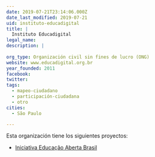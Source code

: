 ```yaml
---
date: 2019-07-21T23:14:06.000Z
date_last_modified: 2019-07-21
uid: instituto-educadigital
title: |
  Instituto Educadigital
legal_name: 
description: |
  
org_type: Organización civil sin fines de lucro (ONG)
website: www.educadigital.org.br
year_founded: 2011
facebook: 
twitter: 
tags:
  - mapeo-ciudadano
  - participación-ciudadana
  - otro
cities: 
  - São Paulo

---
```


Esta organización tiene los siguientes proyectos:

- [Iniciativa Educação Aberta Brasil](/proyectos/iniciativa-educacão-aberta-brasil)
